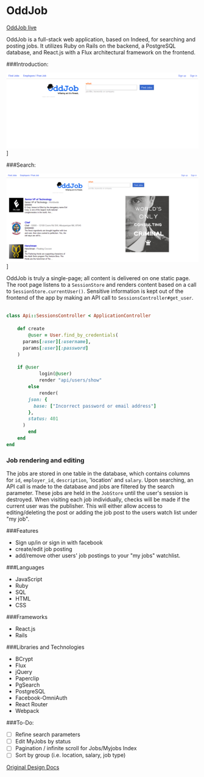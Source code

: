 # OddJob

[OddJob live][oddjob]

[oddjob]: http://oddjobappacademy.herokuapp.com

OddJob is a full-stack web application, based on Indeed, for searching and posting jobs. It utilizes Ruby on Rails on the backend, a PostgreSQL database, and React.js with a Flux architectural framework on the frontend.  

###Introduction:

![Introduction](./docs/FrontPage.png)]

###Search:

![Search](./docs/SearchPage.png)]

OddJob is truly a single-page; all content is delivered on one static page.  The root page listens to a `SessionStore` and renders content based on a call to `SessionStore.currentUser()`.  Sensitive information is kept out of the frontend of the app by making an API call to `SessionsController#get_user`.

```ruby

class Api::SessionsController < ApplicationController

	def create
		@user = User.find_by_credentials(
      params[:user][:username],
      params[:user][:password]
    )

    if @user
			login(@user)
			render "api/users/show"
		else
			render(
        json: {
          base: ["Incorrect password or email address"]
        },
        status: 401
      )
		end
	end
end
```

### Job rendering and editing

  The jobs are stored in one table in the database, which contains columns for `id`, `employer_id`, `description`, 'location' and `salary`.  Upon searching, an API call is made to the database and jobs are filtered by the search parameter.  These jobs are held in the `JobStore` until the user's session is destroyed. When visiting each job individually, checks will be made if the current user was the publisher. This will either allow access to editing/deleting the post or adding the job post to the users watch list under "my job".

###Features
* Sign up/in or sign in with facebook
* create/edit job posting
* add/remove other users' job postings to your "my jobs" watchlist.

###Languages
* JavaScript
* Ruby
* SQL
* HTML
* CSS

###Frameworks

* React.js
* Rails

###Libraries and Technologies

* BCrypt
* Flux
* jQuery
* Paperclip
* PgSearch
* PostgreSQL
* Facebook-OmniAuth
* React Router
* Webpack

###To-Do:
* [ ] Refine search parameters
* [ ] Edit MyJobs by status
* [ ] Pagination / infinite scroll for Jobs/Myjobs Index
* [ ] Sort by group (i.e. location, salary, job type)

[Original Design Docs](./docs/README.md)

